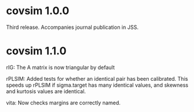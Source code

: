 # covsim 1.0.0

Third release. Accompanies journal publication in JSS. 

# covsim 1.1.0

rIG: The A matrix is now triangular by default

rPLSIM: Added tests for whether an identical pair has been calibrated. 
This speeds up rPLSIM if sigma.target has many identical values, and skewness and kurtosis values are identical. 

vita: Now checks margins are correctly named. 
